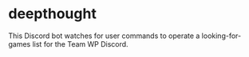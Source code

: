 # deepthought
This Discord bot watches for user commands to operate a looking-for-games list for the Team WP Discord.

